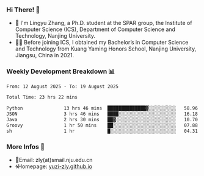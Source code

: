 ### Hi There! 👋 
- 🐳 I'm Lingyu Zhang, a Ph.D. student at the SPAR group, the Institute of Computer Science (ICS), Department of Computer Science and Technology, Nanjing University.
- 🧑‍🎓 Before joining ICS, I obtained my Bachelor’s in Computer Science and Technology from Kuang Yaming Honors School, Nanjing University, Jiangsu, China in 2021.

### Weekly Development Breakdown :bar_chart:

<!--START_SECTION:waka-->

```txt
From: 12 August 2025 - To: 19 August 2025

Total Time: 23 hrs 22 mins

Python               13 hrs 46 mins  ██████████████▓░░░░░░░░░░   58.96 %
JSON                 3 hrs 46 mins   ████░░░░░░░░░░░░░░░░░░░░░   16.18 %
Java                 2 hrs 30 mins   ██▓░░░░░░░░░░░░░░░░░░░░░░   10.70 %
Groovy               1 hr 50 mins    ██░░░░░░░░░░░░░░░░░░░░░░░   07.88 %
sh                   1 hr            █░░░░░░░░░░░░░░░░░░░░░░░░   04.31 %
```

<!--END_SECTION:waka-->

<!--
### Github Contributions :octocat:

![](https://raw.githubusercontent.com/yuzi-zly/yuzi-zly/output/github-contribution-grid-snake.svg)              
-->

### More Infos 📖

- 📧Email: zly(at)smail.nju.edu.cn
- 🌀Homepage: [yuzi-zly.github.io](https://yuzi-zly.github.io/)

